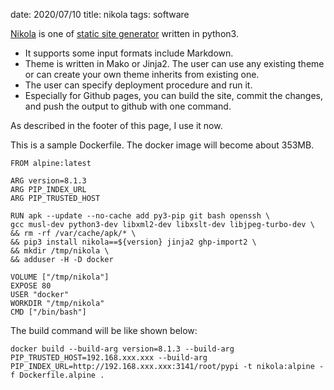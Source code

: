 date: 2020/07/10
title: nikola
tags: software

[Nikola](https://getnikola.com/) is one of [static site generator](https://www.staticgen.com/) written in python3.

- It supports some input formats include Markdown.
- Theme is written in Mako or Jinja2.
The user can use any existing theme or can create your own theme inherits from existing one.
- The user can specify deployment procedure and run it.
- Especially for Github pages, you can build the site, commit the changes, and push the output to github with one command.

As described in the footer of this page, I use it now.

This is a sample Dockerfile. The docker image will become about 353MB.

	FROM alpine:latest
	
	ARG version=8.1.3
	ARG PIP_INDEX_URL
	ARG PIP_TRUSTED_HOST
	
	RUN apk --update --no-cache add py3-pip git bash openssh \
	gcc musl-dev python3-dev libxml2-dev libxslt-dev libjpeg-turbo-dev \
	&& rm -rf /var/cache/apk/* \
	&& pip3 install nikola==${version} jinja2 ghp-import2 \
	&& mkdir /tmp/nikola \
	&& adduser -H -D docker
	
	VOLUME ["/tmp/nikola"]
	EXPOSE 80
	USER "docker"
	WORKDIR "/tmp/nikola"
	CMD ["/bin/bash"]

The build command will be like shown below:

	docker build --build-arg version=8.1.3 --build-arg PIP_TRUSTED_HOST=192.168.xxx.xxx --build-arg PIP_INDEX_URL=http://192.168.xxx.xxx:3141/root/pypi -t nikola:alpine -f Dockerfile.alpine .


